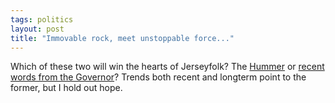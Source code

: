 ```yaml
---
tags: politics
layout: post
title: "Immovable rock, meet unstoppable force..."
---
```




Which of these two will win the hearts of Jerseyfolk? The <a href="http://www.sfgate.com/cgi-bin/article.cgi?file=/gate/archive/2003/01/15/notes011503.DTL">Hummer</a> or <a href="http://www.nytimes.com/2003/01/16/nyregion/16JERS.html">recent words from the Governor</a>? Trends both recent and longterm point to the former, but I hold out hope.


